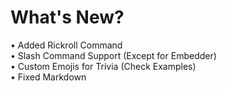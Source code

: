 # What's New?

• Added Rickroll Command
<br>
• Slash Command Support (Except for Embedder)
<br>
• Custom Emojis for Trivia (Check Examples)
<br>
• Fixed Markdown
